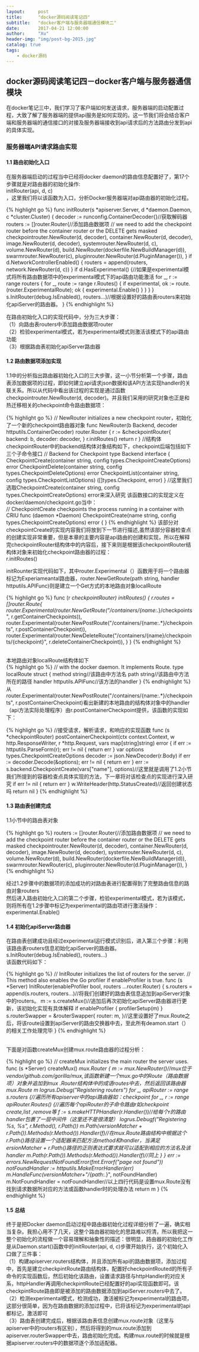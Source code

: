 ```yaml
---
layout:     post
title:      "docker源码阅读笔记四"
subtitle:   "docker客户端与服务器端通信模块二"
date:       2017-04-21 12:00:00
author:     "Xu"
header-img: "img/post-bg-2015.jpg"
catalog: true
tags:
    - docker源码
---
```

## docker源码阅读笔记四－docker客户端与服务器通信模块

在docker笔记三中，我们学习了客户端如何发送请求，服务器端的启动配置过程，大致了解了服务器端的提供api服务是如何实现的。这一节我们将会结合客户端和服务器端的通信接口的对接及服务器端接收到api请求后的方法路由分发到api的具体实现。<br>

### 服务器端API请求路由实现<br>
  
#### 1.1 路由初始化入口<br>
  在服务器端启动的过程当中已经将docker daemon的路由信息配置好了，第17个步骤就是对路由器的初始化操作:<br>initRouter(api, d, c)<br>，这里我们将以该函数为入口，分析Docker服务器端对api路由器的初始化过程。<br>
 
{% highlight go %}
  func initRouter(s *apiserver.Server, d *daemon.Daemon, c *cluster.Cluster) {
	decoder := runconfig.ContainerDecoder{}//获取解码器
	routers := []router.Router{//添加路由数据项
		// we need to add the checkpoint router before the container router or the DELETE gets masked
		checkpointrouter.NewRouter(d, decoder),
		container.NewRouter(d, decoder),
		image.NewRouter(d, decoder),
		systemrouter.NewRouter(d, c),
		volume.NewRouter(d),
		build.NewRouter(dockerfile.NewBuildManager(d)),
		swarmrouter.NewRouter(c),
		pluginrouter.NewRouter(d.PluginManager()),
	}
	if d.NetworkControllerEnabled() {
		routers = append(routers, network.NewRouter(d, c))
	}
	if d.HasExperimental() {//如果是experimental模式将所有路由数据项中的experimental模式下的api路由功能激活
		for _, r := range routers {
			for _, route := range r.Routes() {
				if experimental, ok := route.(router.ExperimentalRoute); ok {
					experimental.Enable()
				}
			}
		}
	}
	s.InitRouter(debug.IsEnabled(), routers...)//根据设置好的路由表routers来初始化apiServer的路由器。
}
{% endhighlight %}


  在路由初始化入口的实现代码中，分为三大步骤：<br>
  （1）向路由表routers中添加路由数据项router<br>
  （2）检验experimental模式，若为experimental模式则激活该模式下的api路由功能<br>
  （3）根据路由表初始化apiServer路由器<br>

#### 1.2 路由数据项添加实现<br>

   1.1中的分析指出路由器初始化入口的三大步骤，这一小节分析第一个步骤，路由表添加数据项的过程，即如何建立api请求json数据和该API方法实现handler的关联关系。所以从代码中看出该过程的实现是通过函数checkpointrouter.NewRouter(d, decoder)。并且我们采用的研究对象也正是和热迁移相关的checkpoint命令路由数据项：<br>
  
{% highlight go %}
 // NewRouter initializes a new checkpoint router，初始化了一个新的checkpoint路由器对象
func NewRouter(b Backend, decoder httputils.ContainerDecoder) router.Router {
	r := &checkpointRouter{
		backend: b,
		decoder: decoder,
	}
	r.initRoutes()
	return r
}
//结构体checkpointRouter中的backend结构体对象结构如下，checkpoint后端包括如下三个子命令接口
// Backend for Checkpoint
type Backend interface {
	CheckpointCreate(container string, config types.CheckpointCreateOptions) error
	CheckpointDelete(container string, config types.CheckpointDeleteOptions) error
	CheckpointList(container string, config types.CheckpointListOptions) ([]types.Checkpoint, error)
}
//这里我们选取CheckpointCreate(container string, config types.CheckpointCreateOptions) error来深入研究
该函数接口的实现定义在docker/daemon/checkpoint.go当中：<br>
// CheckpointCreate checkpoints the process running in a container with CRIU
func (daemon *Daemon) CheckpointCreate(name string, config types.CheckpointCreateOptions) error {
}
{% endhighlight %} 
  该部分对checkpointCreate的实现内容我们将放到下一节进行描述,虽然该部分容器检查点的创建实现非常重要，但是本章的主要内容是api路由的创建和实现，所以在解释完checkpointRouter结构体中的内容后，接下来则是根据该checkpointRouter结构体对象来初始化checkpoint路由器的过程：<br>
   r.initRoutes()<br>
   
 
   initRounter实现代码如下，其中router.Experimental（）函数用于将一个路由器标记为Experiameantal路由器，router.NewGetRoute(path string, handler httputils.APIFunc)则是建立一个Get方式的本地路由对象localRoute<br>
   
{% highlight go %}
   func (r *checkpointRouter) initRoutes() {
	r.routes = []router.Route{
		router.Experimental(router.NewGetRoute("/containers/{name:.*}/checkpoints", r.getContainerCheckpoints)),
		router.Experimental(router.NewPostRoute("/containers/{name:.*}/checkpoints", r.postContainerCheckpoint)),
		router.Experimental(router.NewDeleteRoute("/containers/{name}/checkpoints/{checkpoint}", r.deleteContainerCheckpoint)),
	}
}
{% endhighlight %}

<br>
本地路由对象localRoute结构体如下<br>
{% highlight go %}
// with the docker daemon. It implements Route.
type localRoute struct {
	method  string//该路由中方法名
	path    string//该路由中方法所在的路径
	handler httputils.APIFunc//该方法的handler
}
{% endhighlight %}
<br>
从router.Experimental(router.NewPostRoute("/containers/{name:.*}/checkpoints", r.postContainerCheckpoint)看出新建的本地路由的结构体对象中的handler（api方法实际处理程序）由r.postContainerCheckpoint提供，该函数的实现如下：<br>


{% highlight go %}
//接受请求，解析请求，和响应的实现函数
func (s *checkpointRouter) postContainerCheckpoint(ctx context.Context, w http.ResponseWriter, r *http.Request, vars map[string]string) error {
	if err := httputils.ParseForm(r); err != nil {
		return err
	}
	var options types.CheckpointCreateOptions
	decoder := json.NewDecoder(r.Body)
	if err := decoder.Decode(&options); err != nil {
		return err
	}
	err := s.backend.CheckpointCreate(vars["name"], options)//这里就是调用了1.2小节我们所提到的容器检查点具体实现的方法，下一章将对该检查点的实现进行深入研究
	if err != nil {
		return err
	}
	w.WriteHeader(http.StatusCreated)//返回创建状态吗
	return nil
}
{% endhighlight %}

#### 1.3 路由表创建完成<br>
  
 1.1小节中的路由表对象<br>
    

{% highlight go %}
    routers := []router.Router{//添加路由数据项
		// we need to add the checkpoint router before the container router or the DELETE gets masked
		checkpointrouter.NewRouter(d, decoder),
		container.NewRouter(d, decoder),
		image.NewRouter(d, decoder),
		systemrouter.NewRouter(d, c),
		volume.NewRouter(d),
		build.NewRouter(dockerfile.NewBuildManager(d)),
		swarmrouter.NewRouter(c),
		pluginrouter.NewRouter(d.PluginManager()),
	}
{% endhighlight %}
	
   经过1.2步骤中的数据项的添加成功的对路由表进行配置得到了完整路由信息的路由对象routers<br>
   然后进入路由初始化入口的第二个步骤，检验experimental模式，若为该模式，则将所有在1.2步骤中标记为experimental的路由项进行激活操作：experimental.Enable()<br>

#### 1.4 初始化apiServer路由器<br>
   在路由表创建成功且经过experimental运行模式识别后，进入第三个步骤：利用该路由表routers信息初始化apiServer的路由器。<br>
   s.InitRouter(debug.IsEnabled(), routers...)<br>
   该函数代码如下：<br>
   
   {% highlight go %}
   // InitRouter initializes the list of routers for the server.
// This method also enables the Go profiler if enableProfiler is true.
func (s *Server) InitRouter(enableProfiler bool, routers ...router.Router) {
	s.routers = append(s.routers, routers...)//将我们创建好的路由表信息追加到apiServer对象中的routers。
	m := s.createMux()//追加后再次初始化apiServer路由器进行更新，该初始化实现有具体解释
	if enableProfiler {
		profilerSetup(m)
	}
	s.routerSwapper = &routerSwapper{
		router: m,
	}//这里设置好了mux.Route之后，将该route设置到apiServer的路由交换器中去，至此所有deamon.start（）的相关工作处理完毕
}
{% endhighlight %}

<br>
   下面是对函数createMux创建mux.route路由器的过程分析：<br>
   
{% highlight go %}
// createMux initializes the main router the server uses.
func (s *Server) createMux() *mux.Router {
	m := mux.NewRouter()//mux位于vendor/github.com/gorilla/mux,该函数新建一个mux.go中的Route（路由数据项）对象并追加到mux
.Router结构体中的成语routes中去，然后返回该路由器mux.Route m
	logrus.Debug("Registering routers")
	for _, apiRouter := range s.routers {//遍历所有apiserver中的api路由器如：checkpoint
		for _, r := range apiRouter.Routes() {//遍历每个apiRouter的子命令路由r如checkpoint create,list ,remove等
			f := s.makeHTTPHandler(r.Handler())//给每个r的路由handler包裹了一层中间件（这里还不是很清楚）
			logrus.Debugf("Registering %s, %s", r.Method(), r.Path())
			m.Path(versionMatcher + r.Path()).Methods(r.Method()).Handler(f)//在mux.Route路由结构中根据这个r.Path()路径设置一个适配器来匹配方法method和handler，当满足ersionMatcher + r.Path()路径的正则表达式要求就可以适配到相应的方法名及该handler
			m.Path(r.Path()).Methods(r.Method()).Handler(f)//同上
		}
	}
	err := errors.NewRequestNotFoundError(fmt.Errorf("page not found"))
	notFoundHandler := httputils.MakeErrorHandler(err)
	m.HandleFunc(versionMatcher+"/{path:.*}", notFoundHandler)
	m.NotFoundHandler = notFoundHandler//以上四行代码是设置mux.Route没有找到请求数据所对应的方法或函数handler时的处理办法
	return m
}
{% endhighlight %}
    
#### 1.5 总结    
  终于是把Docker daemon启动过程中路由器初始化过程详细分析了一遍，确实相当复杂。我担心用不了几天，这整个路由器初始化的思路难以捋清，所以我把这一整个初始化的流程做一个容易理解和抽象性的描述：很明显，路由器的初始化工作是从Daemon.start()函数中的initRouter(api, d, c)步骤开始执行，这个初始化入口做了三件事：<br>
（1）构建apiserver.routers结构体，并且添加所有api的路由数据项，添加过程中，首先是建立checkpintRoute路由结构体，配置好checkpointRouted的所有子命令的实现函数后，然后初始化该路由，设置请求路径与httpHandler的对应关系，httpHandler再调用checkpintRoute已经配置好的api实现函数即可。该checkpintRoute路由即是被添加的路由数据添加到apiServer.routers中去了。<br>
（2）检测experimental模式，检测成功，激活被标记为experimental的路由项，这部分很简单，因为在路由数据的添加过程中，已将该标记为experimental的api都标记，激活即可<br>
（3）路由表创建完成后，根据该路由表信息创建mux.route对象（这里与apiserver中的routers有区别），然后将得到的mux.route添加到apiserver.routerSwapper中去，路由初始化完成。构建mux.route的时候就是根据apiserver.routers中的数据项逐个添加适配器。<br>
	
